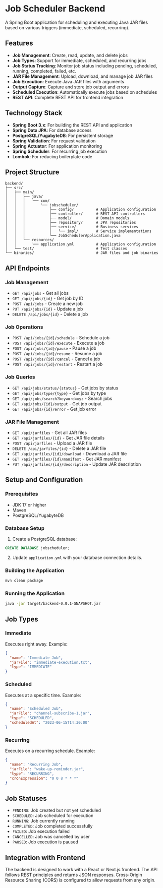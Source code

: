 # Job Scheduler Backend

A Spring Boot application for scheduling and executing Java JAR files based on various triggers (immediate, scheduled, recurring).

## Features

- **Job Management**: Create, read, update, and delete jobs
- **Job Types**: Support for immediate, scheduled, and recurring jobs
- **Job Status Tracking**: Monitor job status including pending, scheduled, running, completed, failed, etc.
- **JAR File Management**: Upload, download, and manage job JAR files
- **Job Execution**: Execute Java JAR files with arguments
- **Output Capture**: Capture and store job output and errors
- **Scheduled Execution**: Automatically execute jobs based on schedules
- **REST API**: Complete REST API for frontend integration

## Technology Stack

- **Spring Boot 3.x**: For building the REST API and application
- **Spring Data JPA**: For database access
- **PostgreSQL/YugabyteDB**: For persistent storage
- **Spring Validation**: For request validation
- **Spring Actuator**: For application monitoring
- **Spring Scheduler**: For recurring job execution
- **Lombok**: For reducing boilerplate code

## Project Structure

```
backend/
├── src/
│   ├── main/
│   │   ├── java/
│   │   │   └── com/
│   │   │       └── jobscheduler/
│   │   │           ├── config/          # Application configuration
│   │   │           ├── controller/      # REST API controllers
│   │   │           ├── model/           # Domain models
│   │   │           ├── repository/      # JPA repositories
│   │   │           ├── service/         # Business services
│   │   │           │   └── impl/        # Service implementations
│   │   │           └── JobSchedulerApplication.java
│   │   └── resources/
│   │       └── application.yml          # Application configuration
│   └── test/                            # Test classes
└── binaries/                            # JAR files and job binaries
```

## API Endpoints

### Job Management

- `GET /api/jobs` - Get all jobs
- `GET /api/jobs/{id}` - Get job by ID
- `POST /api/jobs` - Create a new job
- `PUT /api/jobs/{id}` - Update a job
- `DELETE /api/jobs/{id}` - Delete a job

### Job Operations

- `POST /api/jobs/{id}/schedule` - Schedule a job
- `POST /api/jobs/{id}/execute` - Execute a job
- `POST /api/jobs/{id}/pause` - Pause a job
- `POST /api/jobs/{id}/resume` - Resume a job
- `POST /api/jobs/{id}/cancel` - Cancel a job
- `POST /api/jobs/{id}/restart` - Restart a job

### Job Queries

- `GET /api/jobs/status/{status}` - Get jobs by status
- `GET /api/jobs/type/{type}` - Get jobs by type
- `GET /api/jobs/search?keyword=xyz` - Search jobs
- `GET /api/jobs/{id}/output` - Get job output
- `GET /api/jobs/{id}/error` - Get job error

### JAR File Management

- `GET /api/jarfiles` - Get all JAR files
- `GET /api/jarfiles/{id}` - Get JAR file details
- `POST /api/jarfiles` - Upload a JAR file
- `DELETE /api/jarfiles/{id}` - Delete a JAR file
- `GET /api/jarfiles/{id}/download` - Download a JAR file
- `GET /api/jarfiles/{id}/manifest` - Get JAR manifest
- `PUT /api/jarfiles/{id}/description` - Update JAR description

## Setup and Configuration

### Prerequisites

- JDK 17 or higher
- Maven
- PostgreSQL/YugabyteDB

### Database Setup

1. Create a PostgreSQL database:

```sql
CREATE DATABASE jobscheduler;
```

2. Update `application.yml` with your database connection details.

### Building the Application

```bash
mvn clean package
```

### Running the Application

```bash
java -jar target/backend-0.0.1-SNAPSHOT.jar
```

## Job Types

### Immediate

Executes right away. Example:

```json
{
  "name": "Immediate Job",
  "jarFile": "immediate-execution.txt",
  "type": "IMMEDIATE"
}
```

### Scheduled

Executes at a specific time. Example:

```json
{
  "name": "Scheduled Job",
  "jarFile": "channel-subscribe-1.jar",
  "type": "SCHEDULED",
  "scheduledAt": "2023-06-15T14:30:00"
}
```

### Recurring

Executes on a recurring schedule. Example:

```json
{
  "name": "Recurring Job",
  "jarFile": "wake-up-reminder.jar",
  "type": "RECURRING",
  "cronExpression": "0 0 8 * * *"
}
```

## Job Statuses

- `PENDING`: Job created but not yet scheduled
- `SCHEDULED`: Job scheduled for execution
- `RUNNING`: Job currently running
- `COMPLETED`: Job completed successfully
- `FAILED`: Job execution failed
- `CANCELLED`: Job was cancelled by user
- `PAUSED`: Job execution is paused

## Integration with Frontend

The backend is designed to work with a React or Next.js frontend. The API follows REST principles and returns JSON responses. Cross-Origin Resource Sharing (CORS) is configured to allow requests from any origin. 